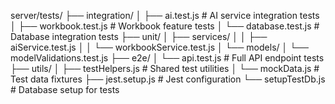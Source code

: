 server/tests/
├── integration/
│   ├── ai.test.js        # AI service integration tests
│   ├── workbook.test.js  # Workbook feature tests
│   └── database.test.js  # Database integration tests
├── unit/
│   ├── services/
│   │   ├── aiService.test.js
│   │   └── workbookService.test.js
│   └── models/
│       └── modelValidations.test.js
├── e2e/
│   └── api.test.js       # Full API endpoint tests
├── utils/
│   ├── testHelpers.js    # Shared test utilities
│   └── mockData.js       # Test data fixtures
├── jest.setup.js         # Jest configuration
└── setupTestDb.js        # Database setup for tests